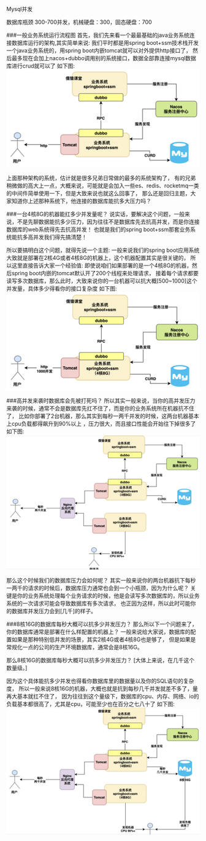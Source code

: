 Mysql并发


数据库瓶颈 300-700并发，机械硬盘：300，固态硬盘：700 


###一般业务系统运行流程图
首先，我们先来看一个最最基础的java业务系统连接数据库运行的架构,其实简单来说:
我们平时都是用spring boot+ssm技术栈开发一个java业务系统的，用spring boot内嵌tomcat就可以对外提供http接口了，
然后最多现在会加上nacos+dubbo调用别的系统接口，数据全部靠连接mysql数据库进行crud就可以了
如下图:
![一般业务系统运行流程图](./image/并发1.jpg)

上面那种架构的系统，估计就是很多兄弟日常做的最多的系统架构了，
有的兄弟稍微做的高大上一点，大概来说，可能就是会加入一些es、redis、rocketmq一类的中间件简单使用一下，但是大致来说也就这么回事了，
那么还是回归主题，大家知道你上述那种系统下，他连接的数据库能抗多大压力吗？


###一台4核8G的机器能扛多少并发量呢？
说实话，要解决这个问题，一般来说，不是先聊数据能抗多少压力，因为往往不是数据库先去抗高并发，而是你连接数据库的web系统得先去抗高并发！
也就是我们的spring boot+ssm那套业务系统能抗多高并发我们得先搞清楚！

所以要搞明白这个问题，就得先说一个主题:
一般来说我们的spring boot应用系统大致就是部署在2核4G或者4核8G的机器上，这个机器配置其实是很关键的，
所以这里直接告诉大家一个经验值:
即使说咱们如果部署的是一个4核8G的机器，然后spring boot内嵌的tomcat默认开了200个线程来处理请求，
接着每个请求都要读写多次数据库，那么此时，大致来说你的一台机器可以抗大概[500~1000]这个并发量，具体多少得看你的接口复杂度
如下图:
![一台4核8G的机器能扛多少并发量](./image/并发2.jpg)


###高并发来袭时数据库会先被打死吗？
所以其实一般来说，当你的高并发压力来袭的时候，通常不会是数据库先扛不住了，而是你的业务系统所在机器抗不住了，
比如你部署了2台机器，那么其实到每秒一两千并发的时候，这两台机器基本上cpu负载都得飙升到90%以上 ，压力很大，而且接口性能会开始往下掉很多了
如下图:
![高并发来袭时数据库会先被打死吗](./image/并发3.jpg)

那么这个时候我们的数据库压力会如何呢？
其实一般来说你的两台机器抗下每秒一两千的请求的时候后，数据库压力通常也会到一个小瓶颈，因为为什么呢？
关键是你的业务系统处理每个业务请求的时候，他是会读写多次数据库的，所以业务系统的一次请求可能会导致数据库有多次请求，
也正因为这样，所以此时可能你的数据库并发压力会到[几千]的样子。


###8核16G的数据库每秒大概可以抗多少并发压力？
那么所以下一个问题来了，你的数据库通常是部署在什么样配置的机器上？
一般来说给大家说，数据库的配置如果是那种特别低并发的场景，其实2核4G或者4核8G也是够了，
但是如果是常规化一点的公司的生产环境数据库，通常会是8核16G。

那么8核16G的数据库每秒大概可以抗多少并发压力？
[大体上来说，在几千这个数量级。]

因为这个具体能抗多少并发也得看你数据库里的数据量以及你的SQL语句的复杂度，
所以一般来说8核16G的机器，大概也就是抗到每秒几千并发就差不多了，量再大基本就扛不住了，
因为往往到这个量级下，数据库的cpu、内存、网络、io的负载基本都很高了，尤其是cpu，可能至少也在百分之七八十了
如下图:
![8核16G的数据库每秒大概可以抗多少并发压力](./image/并发4.jpg)